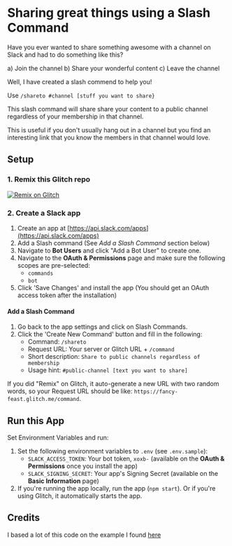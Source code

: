 # Sharing great things using a Slash Command

Have you ever wanted to share something awesome with a channel on Slack and had to do something like this?

a) Join the channel
b) Share your wonderful content
c) Leave the channel

Well, I have created a slash commend to help you!

Use ``/shareto #channel [stuff you want to share}``

This slash command will share share your content to a public channel regardless of your membership in that channel. 

This is useful if you don't usually hang out in a channel but you find an interesting link that you know the members in that channel would love.

## Setup

### 1. Remix this Glitch repo

[![Remix on Glitch](https://cdn.glitch.com/2703baf2-b643-4da7-ab91-7ee2a2d00b5b%2Fremix-button.svg)](https://glitch.com/edit/#!/remix/jolly-lavender)

### 2. Create a Slack app

1. Create an app at [https://api.slack.com/apps](https://api.slack.com/apps)
2. Add a Slash command (See *Add a Slash Command* section below)
3. Navigate to **Bot Users** and click "Add a Bot User" to create one.
4. Navigate to the **OAuth & Permissions** page and make sure the following scopes are pre-selected:
    * `commands`
    * `bot`
5. Click 'Save Changes' and install the app (You should get an OAuth access token after the installation)

#### Add a Slash Command
1. Go back to the app settings and click on Slash Commands.
1. Click the 'Create New Command' button and fill in the following:
    * Command: `/shareto`
    * Request URL: Your server or Glitch URL + `/command`
    * Short description: `Share to public channels regardless of membership`
    * Usage hint: `#public-channel [text you want to share]`

If you did "Remix" on Glitch, it auto-generate a new URL with two random words, so your Request URL should be like: `https://fancy-feast.glitch.me/command`. 


## Run this App

Set Environment Variables and run:

1. Set the following environment variables to `.env` (see `.env.sample`):
    * `SLACK_ACCESS_TOKEN`: Your bot token, `xoxb-` (available on the **OAuth & Permissions** once you install the app)
    * `SLACK_SIGNING_SECRET`: Your app's Signing Secret (available on the **Basic Information** page)
2. If you're running the app locally, run the app (`npm start`). Or if you're using Glitch, it automatically starts the app.

## Credits

I based a lot of this code on the example I found [here](https://glitch.com/~slack-slash-command-and-dialogs-blueprint)